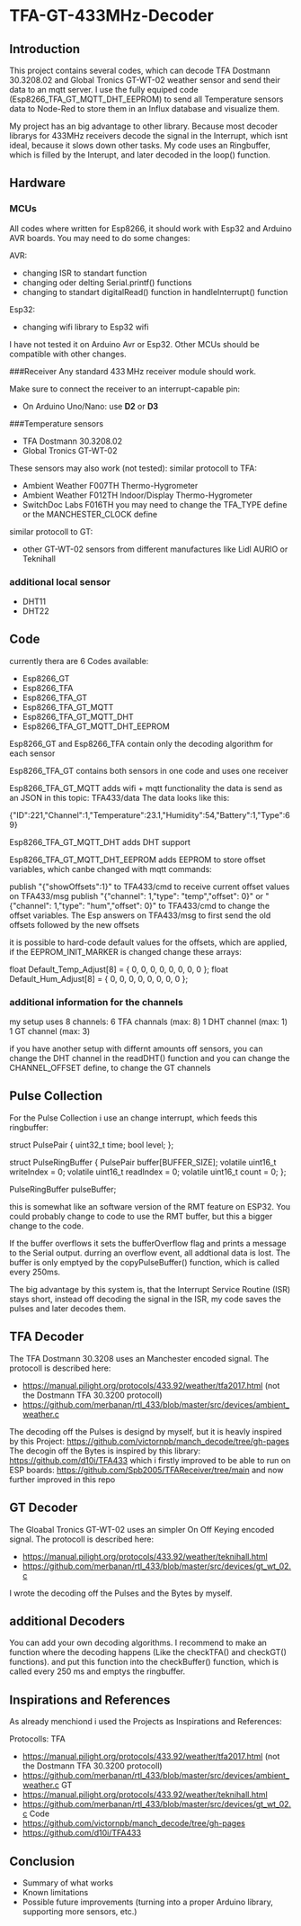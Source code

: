 # TFA-GT-433MHz-Decoder

## Introduction
This project contains several codes, which can decode TFA Dostmann 30.3208.02 and Global Tronics GT-WT-02 weather sensor and send their data to an mqtt server. 
I use the fully equiped code (Esp8266_TFA_GT_MQTT_DHT_EEPROM) to send all Temperature sensors data to Node-Red to store them in an Influx database and visualize them.

My project has an big advantage to other library. Because most decoder librarys for 433MHz receivers decode the signal in the Interrupt, which isnt ideal, because it slows down other tasks. My code uses an Ringbuffer, which is filled by the Interupt, and later decoded in the loop() function.

## Hardware
### MCUs
All codes where written for Esp8266, it should work with Esp32 and Arduino AVR boards.
You may need to do some changes:

AVR:
- changing ISR to standart function
- changing oder delting Serial.printf() functions
- changing to standart digitalRead() function in handleInterrupt() function

Esp32:
- changing wifi library to Esp32 wifi

I have not tested it on Arduino Avr or Esp32.
Other MCUs should be compatible with other changes.

###Receiver
Any standard 433 MHz receiver module should work.

Make sure to connect the receiver to an interrupt-capable pin:

* On Arduino Uno/Nano: use **D2** or **D3**

###Temperature sensors
- TFA Dostmann 30.3208.02
- Global Tronics GT-WT-02

These sensors may also work (not tested):
similar protocoll to TFA:
* Ambient Weather F007TH Thermo-Hygrometer
* Ambient Weather F012TH Indoor/Display Thermo-Hygrometer
* SwitchDoc Labs F016TH
you may need to change the TFA_TYPE define or the MANCHESTER_CLOCK define

similar protocoll to GT:
* other GT-WT-02 sensors from different manufactures like Lidl AURIO or Teknihall 

### additional local sensor

* DHT11 
* DHT22

## Code 
currently thera are 6 Codes available:

* Esp8266_GT
* Esp8266_TFA
* Esp8266_TFA_GT
* Esp8266_TFA_GT_MQTT
* Esp8266_TFA_GT_MQTT_DHT
* Esp8266_TFA_GT_MQTT_DHT_EEPROM

Esp8266_GT and Esp8266_TFA
contain only the decoding algorithm for each sensor

Esp8266_TFA_GT
contains both sensors in one code and uses one receiver

Esp8266_TFA_GT_MQTT
adds wifi + mqtt functionality
the data is send as an JSON in this topic: TFA433/data
The data looks like this: 

{"ID":221,"Channel":1,"Temperature":23.1,"Humidity":54,"Battery":1,"Type":69}

Esp8266_TFA_GT_MQTT_DHT
adds DHT support

Esp8266_TFA_GT_MQTT_DHT_EEPROM
adds EEPROM to store offset variables, which canbe changed with mqtt commands:

publish "{"showOffsets":1}" to TFA433/cmd to receive current offset values on TFA433/msg
publish "{"channel": 1,"type": "temp","offset": 0}" or "{"channel": 1,"type": "hum","offset": 0}" to TFA433/cmd to change the offset variables.
The Esp answers on TFA433/msg to first send the old offsets followed by the new offsets

it is possible to hard-code default values for the offsets, which are applied, if the EEPROM_INIT_MARKER is changed
change these arrays:

float Default_Temp_Adjust[8] = { 0, 0, 0, 0, 0, 0, 0, 0 };
float Default_Hum_Adjust[8] = { 0, 0, 0, 0, 0, 0, 0, 0 };

### additional information for the channels
my setup uses 8 channels:
6 TFA channals (max: 8)
1 DHT channel  (max: 1)
1 GT channel  (max: 3)

if you have another setup with differnt amounts off sensors, you can change the DHT channel in the readDHT() function and you can change the  CHANNEL_OFFSET define, to change the GT channels

## Pulse Collection

For the Pulse Collection i use an change interrupt, which feeds this ringbuffer:

struct PulsePair {
  uint32_t time;
  bool level;
};

struct PulseRingBuffer {
  PulsePair buffer[BUFFER_SIZE];
  volatile uint16_t writeIndex = 0;
  volatile uint16_t readIndex = 0;
  volatile uint16_t count = 0;
};

PulseRingBuffer pulseBuffer;

this is somewhat like an software version of the RMT feature on ESP32.
You could probably change to code to use the RMT buffer, but this a bigger change to the code.

If the buffer overflows it sets the bufferOverflow flag and prints a message to the Serial output. durring an overflow event, all addtional data is lost.
The buffer is only emptyed by the copyPulseBuffer() function, which is called every 250ms.

The big advantage by this system is, that the Interrupt Service Routine (ISR) stays short, instead off decoding the signal in the ISR, my code saves the pulses and later decodes them.

## TFA Decoder

The TFA Dostmann 30.3208 uses an Manchester encoded signal.
The protocoll is described here: 
* https://manual.pilight.org/protocols/433.92/weather/tfa2017.html (not the Dostmann TFA 30.3200 protocoll)
* https://github.com/merbanan/rtl_433/blob/master/src/devices/ambient_weather.c

The decoding off the Pulses is designd by myself, but it is heavly inspired by this Project: https://github.com/victornpb/manch_decode/tree/gh-pages
The decogin off the Bytes is inspired by this library: https://github.com/d10i/TFA433
which i firstly improved to be able to run on ESP boards: https://github.com/Spb2005/TFAReceiver/tree/main
and now further improved in this repo

## GT Decoder

The Gloabal Tronics GT-WT-02 uses an simpler On Off Keying encoded signal.
The protocoll is described here: 
* https://manual.pilight.org/protocols/433.92/weather/teknihall.html
* https://github.com/merbanan/rtl_433/blob/master/src/devices/gt_wt_02.c

I wrote the decoding off the Pulses and the Bytes by myself.

## additional Decoders

You can add your own decoding algorithms. 
I recommend to make an function where the decoding happens (Like the checkTFA() and checkGT() functions). and put this function into the checkBuffer() function, which is called every 250 ms and emptys the ringbuffer. 

## Inspirations and References
As already menchiond i used the Projects as Inspirations and References:

Protocolls:
TFA
* https://manual.pilight.org/protocols/433.92/weather/tfa2017.html (not the Dostmann TFA 30.3200 protocoll)
* https://github.com/merbanan/rtl_433/blob/master/src/devices/ambient_weather.c
GT
* https://manual.pilight.org/protocols/433.92/weather/teknihall.html
* https://github.com/merbanan/rtl_433/blob/master/src/devices/gt_wt_02.c
Code
* https://github.com/victornpb/manch_decode/tree/gh-pages
* https://github.com/d10i/TFA433

## Conclusion
- Summary of what works  
- Known limitations  
- Possible future improvements (turning into a proper Arduino library, supporting more sensors, etc.)  

